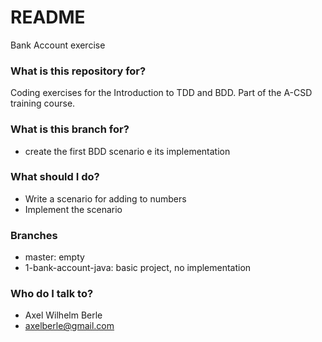 # README #

Bank Account exercise

### What is this repository for? ###

Coding exercises for the Introduction to TDD and BDD.
Part of the A-CSD training course.

### What is this branch for? ###

* create the first BDD scenario e its implementation

### What should I do? ###

* Write a scenario for adding to numbers
* Implement the scenario

### Branches ###

* master: empty
* 1-bank-account-java: basic project, no implementation







### Who do I talk to? ###

* Axel Wilhelm Berle
* axelberle@gmail.com


